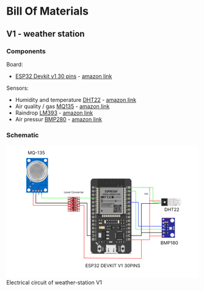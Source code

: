 # Bill Of Materials

## V1 - weather station

### Components

Board:
- [ESP32 Devkit v1 30 pins](https://www.espressif.com/sites/default/files/documentation/esp32_datasheet_en.pdf) - [amazon link](https://www.amazon.fr/gp/product/B07YKBY53C?psc=1)

Sensors:
- Humidity and temperature [DHT22](https://www.sparkfun.com/datasheets/Sensors/Temperature/DHT22.pdf) - [amazon link](https://www.amazon.fr/gp/product/B0BWMMBKL2?psc=1)
- Air quality / gas [MQ135](https://www.olimex.com/Products/Components/Sensors/Gas/SNS-MQ135/resources/SNS-MQ135.pdf) - [amazon link](https://www.amazon.fr/gp/product/B07CNR9K8P?psc=1)
- Raindrop [LM393](https://soldered.com/productdata/2016/01/Soldered_LM393_datasheet.pdf) - [amazon link](https://www.amazon.fr/gp/product/B017M1NJR0?psc=1)
- Air pressur [BMP280](https://cdn-shop.adafruit.com/datasheets/BST-BMP280-DS001-11.pdf) - [amazon link](https://www.amazon.fr/gp/product/B07D8TPVVY)

### Schematic

![schematic](resources/electrical_circuit_v1.png)\
Electrical circuit of weather-station V1
